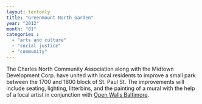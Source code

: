 ```yaml
---
layout: textonly
title: "Greenmount North Garden"
year: "2012"
month: "01"
categories :
  - "arts and culture"
  - "social justice"
  - "community"
---
```


The Charles North Community Association along with the Midtown Development Corp. have united with local residents to improve a small park between the 1700 and 1800 block of St. Paul St. The improvements will include seating, lighting, litterbins, and the painting of a mural with the help of a local artist in conjunction with [Open Walls Baltimore][OWB].

[OWB]: http://openwallsbaltimore.com/


